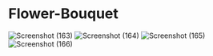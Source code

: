 # Flower-Bouquet


![Screenshot (163)](https://github.com/user-attachments/assets/2e027134-5129-4b3d-ac22-e325700c7135)
![Screenshot (164)](https://github.com/user-attachments/assets/18810546-8e69-4516-8902-4a48c8bf4e14)
![Screenshot (165)](https://github.com/user-attachments/assets/ed47325b-f076-493d-827b-e2d714329d99)
![Screenshot (166)](https://github.com/user-attachments/assets/530a37c0-7a79-4fc0-9214-537c8158b538)
